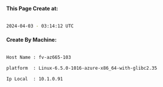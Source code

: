 
   
#### This Page Create at:

```bash

2024-04-03 - 03:14:12 UTC

```

#### Create By Machine:

```bash

Host Name : fv-az665-103

platform  : Linux-6.5.0-1016-azure-x86_64-with-glibc2.35

Ip Local  : 10.1.0.91

```

